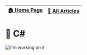 [🏠 Home Page](https://github.com/rithala) | [📰 All Articles](../)
-|-

# 🔨 C#

<img alt="I'm working on it" src="https://github.com/rithala/rithala/raw/master/assets/inprogress.gif"/>
